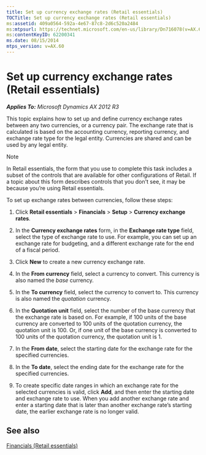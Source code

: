 ```yaml
---
title: Set up currency exchange rates (Retail essentials)
TOCTitle: Set up currency exchange rates (Retail essentials)
ms:assetid: 409a0564-592a-4e67-87c8-2d6c520a2484
ms:mtpsurl: https://technet.microsoft.com/en-us/library/Dn716078(v=AX.60)
ms:contentKeyID: 62200341
ms.date: 08/15/2014
mtps_version: v=AX.60
---
```


# Set up currency exchange rates (Retail essentials) 


_**Applies To:** Microsoft Dynamics AX 2012 R3_

This topic explains how to set up and define currency exchange rates between any two currencies, or a currency pair. The exchange rate that is calculated is based on the accounting currency, reporting currency, and exchange rate type for the legal entity. Currencies are shared and can be used by any legal entity.


> [!NOTE]
> <P>In Retail essentials, the form that you use to complete this task includes a subset of the controls that are available for other configurations of Retail. If a topic about this form describes controls that you don't see, it may be because you’re using Retail essentials.</P>



To set up exchange rates between currencies, follow these steps:

1.  Click **Retail essentials** \> **Financials** \> **Setup** \> **Currency exchange rates**.

2.  In the **Currency exchange rates** form, in the **Exchange rate type** field, select the type of exchange rate to use. For example, you can set up an exchange rate for budgeting, and a different exchange rate for the end of a fiscal period.

3.  Click **New** to create a new currency exchange rate.

4.  In the **From currency** field, select a currency to convert. This currency is also named the *base* currency.

5.  In the **To currency** field, select the currency to convert to. This currency is also named the *quotation* currency.

6.  In the **Quotation unit** field, select the number of the base currency that the exchange rate is based on. For example, if 100 units of the base currency are converted to 100 units of the quotation currency, the quotation unit is 100. Or, if one unit of the base currency is converted to 100 units of the quotation currency, the quotation unit is 1.

7.  In the **From date**, select the starting date for the exchange rate for the specified currencies.

8.  In the **To date**, select the ending date for the exchange rate for the specified currencies.

9.  To create specific date ranges in which an exchange rate for the selected currencies is valid, click **Add**, and then enter the starting date and exchange rate to use. When you add another exchange rate and enter a starting date that is later than another exchange rate’s starting date, the earlier exchange rate is no longer valid.

## See also

[Financials (Retail essentials)](financials-retail-essentials.md)

  


